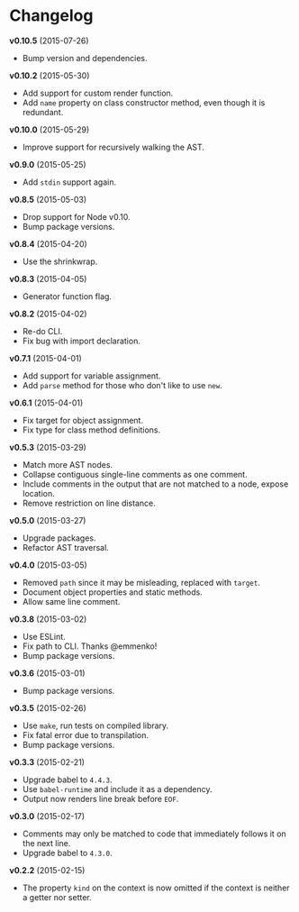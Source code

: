 # Changelog

**v0.10.5** (2015-07-26)
* Bump version and dependencies.

**v0.10.2** (2015-05-30)
* Add support for custom render function.
* Add `name` property on class constructor method, even though it is redundant.

**v0.10.0** (2015-05-29)
* Improve support for recursively walking the AST.

**v0.9.0** (2015-05-25)
* Add `stdin` support again.

**v0.8.5** (2015-05-03)
* Drop support for Node v0.10.
* Bump package versions.

**v0.8.4** (2015-04-20)
* Use the shrinkwrap.

**v0.8.3** (2015-04-05)
* Generator function flag.

**v0.8.2** (2015-04-02)
* Re-do CLI.
* Fix bug with import declaration.

**v0.7.1** (2015-04-01)
* Add support for variable assignment.
* Add `parse` method for those who don't like to use `new`.

**v0.6.1** (2015-04-01)
* Fix target for object assignment.
* Fix type for class method definitions.

**v0.5.3** (2015-03-29)
* Match more AST nodes.
* Collapse contiguous single-line comments as one comment.
* Include comments in the output that are not matched to a node, expose location.
* Remove restriction on line distance.

**v0.5.0** (2015-03-27)
* Upgrade packages.
* Refactor AST traversal.

**v0.4.0** (2015-03-05)
* Removed `path` since it may be misleading, replaced with `target`.
* Document object properties and static methods.
* Allow same line comment.

**v0.3.8** (2015-03-02)
* Use ESLint.
* Fix path to CLI. Thanks @emmenko!
* Bump package versions.

**v0.3.6** (2015-03-01)
* Bump package versions.

**v0.3.5** (2015-02-26)
* Use `make`, run tests on compiled library.
* Fix fatal error due to transpilation.
* Bump package versions.

**v0.3.3** (2015-02-21)
- Upgrade babel to `4.4.3`.
- Use `babel-runtime` and include it as a dependency.
- Output now renders line break before `EOF`.

**v0.3.0** (2015-02-17)
- Comments may only be matched to code that immediately follows it on the next line.
- Upgrade babel to `4.3.0`.

**v0.2.2** (2015-02-15)
- The property `kind` on the context is now omitted if the context is neither a getter nor setter.
